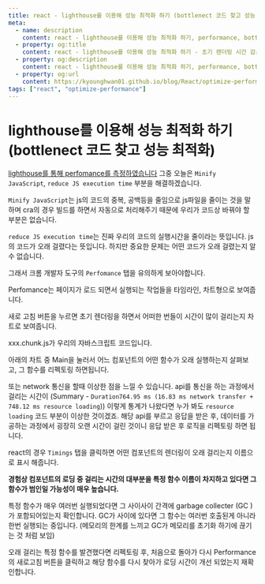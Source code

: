 ```yaml
---
title: react - lighthouse를 이용해 성능 최적화 하기 (bottlenect 코드 찾고 성능 최적화)
meta:
  - name: description
    content: react - lighthouse를 이용해 성능 최적화 하기, performance, bottlenect 코드 찾고 성능 최적화
  - property: og:title
    content: react - lighthouse를 이용해 성능 최적화 하기 - 초기 렌더링 시간 감소하기
  - property: og:description
    content: react - lighthouse를 이용해 성능 최적화 하기, performance, bottlenect 코드 찾고 성능 최적화
  - property: og:url
    content: https://kyounghwan01.github.io/blog/React/optimize-performance/bottlenect 코드 찾고 성능 최적화/
tags: ["react", "optimize-performance"]
---
```


# lighthouse를 이용해 성능 최적화 하기 (bottlenect 코드 찾고 성능 최적화)

[lighthouse를 통해 perfomance를 측정하였습니다](https://kyounghwan01.github.io/blog/React/optimize-performance/intro/) 그중 오늘은 `Minify JavaScript`, `reduce JS execution time` 부분을 해결하겠습니다.

`Minify JavaScript`는 js의 코드의 중복, 공백등을 줄임으로 js파일을 줄이는 것을 말하며 cra의 경우 빌드를 하면서 자동으로 처리해주기 때문에 우리가 코드상 바꿔야 할 부분은 없습니다.

`reduce JS execution time`는 진짜 우리의 코드의 실행시간을 줄이라는 뜻입니다. js의 코드가 오래 걸렸다는 뜻입니다. 하지만 중요한 문제는 어떤 코드가 오래 걸렸는지 알 수 없습니다.

그래서 크롬 개발자 도구의 `Perfomance` 탭을 유의하게 보아야합니다.

Perfomance는 페이지가 로드 되면서 실행되는 작업들을 타임라인, 차트형으로 보여줍니다.

새로 고침 버튼을 누르면 초기 렌더링을 하면서 어떠한 번들이 시간이 많이 걸리는지 차트로 보여줍니다.

xxx.chunk.js가 우리의 자바스크립트 코드입니다.

아래의 차트 중 Main을 눌러서 어느 컴포넌트의 어떤 함수가 오래 실행하는지 살펴보고, 그 함수를 리펙토링 하면됩니다.

또는 network 통신을 할때 이상한 점을 느낄 수 있습니다.
api를 통신을 하는 과정에서 걸리는 시간이 (Summary - `Duration764.95 ms (16.83 ms network transfer + 748.12 ms resource loading`)) 이렇게 통계가 나왔다면 누가 봐도 `resource loading` 코드 부분이 이상한 것이겠죠.
해당 api를 부르고 응답을 받은 후, 데이터를 가공하는 과정에서 굉장히 오랜 시간이 걸린 것이니 응답 받은 후 로직을 리펙토링 하면 됩니다.

react의 경우 `Timings` 탭을 클릭하면 어떤 컴포넌트의 렌더링이 오래 걸리는지 이름으로 표시 해줍니다.

**경험상 컴포넌트의 로딩 중 걸리는 시간의 대부분을 특정 함수 이름이 차지하고 있다면 그 함수가 범인일 가능성이 매우 높습니다.**

특정 함수가 매우 여러번 실행되었다면 그 사이사이 간격에 garbage collecter (GC )가 포함되어있는지 확인합니다. GC가 사이에 있다면 그 함수는 여러번 호출된게 아니라 한번 실행되는 중입니다. (메모리의 한계를 느끼고 GC가 메모리를 초기화 하기에 끊기는 것 처럼 보임)

오래 걸리는 특정 함수를 발견했다면 리펙토링 후, 처음으로 돌아가 다시 Performance의 새로고침 버튼을 클릭하고 해당 함수를 다시 찾아가 로딩 시간이 개선 되었는지 재확인합니다.

<TagLinks />
<Disqus />
